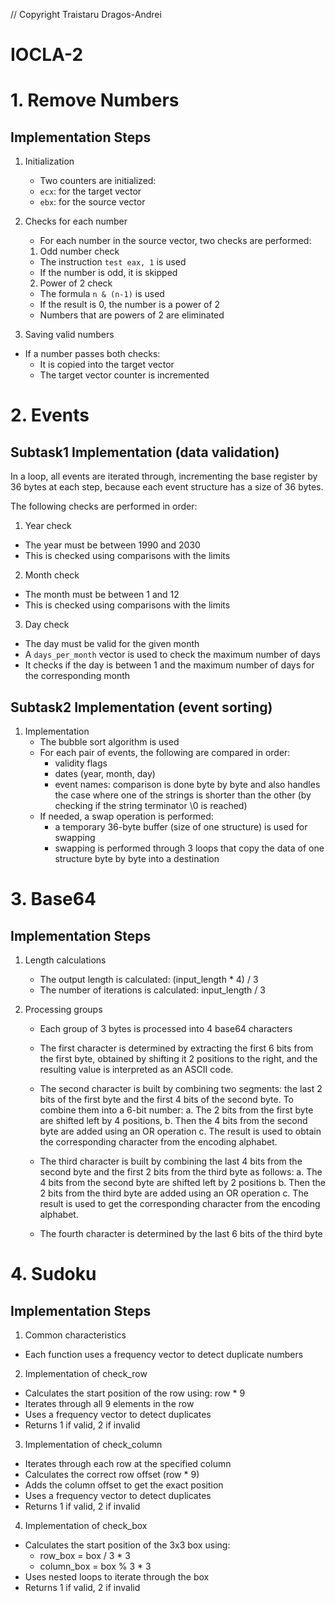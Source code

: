 // Copyright Traistaru Dragos-Andrei

# IOCLA-2

# 1. Remove Numbers

## Implementation Steps

1. Initialization
   - Two counters are initialized:
    - `ecx`: for the target vector
    - `ebx`: for the source vector

2. Checks for each number
   - For each number in the source vector, two checks are performed:
    1. Odd number check
    - The instruction `test eax, 1` is used
    - If the number is odd, it is skipped

    2. Power of 2 check
    - The formula `n & (n-1)` is used
    - If the result is 0, the number is a power of 2
    - Numbers that are powers of 2 are eliminated

3. Saving valid numbers
  - If a number passes both checks:
    - It is copied into the target vector
    - The target vector counter is incremented

# 2. Events

## Subtask1 Implementation (data validation)

In a loop, all events are iterated through, incrementing the base register by 36 bytes
at each step, because each event structure has a size of 36 bytes.

The following checks are performed in order:

1. Year check
  - The year must be between 1990 and 2030
  - This is checked using comparisons with the limits

2. Month check
  - The month must be between 1 and 12
  - This is checked using comparisons with the limits

3. Day check
  - The day must be valid for the given month
  - A `days_per_month` vector is used to check the maximum number of days
  - It checks if the day is between 1 and the maximum number of days for the corresponding month

## Subtask2 Implementation (event sorting)

1. Implementation
   - The bubble sort algorithm is used
   - For each pair of events, the following are compared in order:
     - validity flags
     - dates (year, month, day)
     - event names: comparison is done byte by byte and also handles the case
       where one of the strings is shorter than the other (by checking if the string terminator \0 is reached)
   - If needed, a swap operation is performed:
     - a temporary 36-byte buffer (size of one structure)
       is used for swapping
     - swapping is performed through 3 loops that copy the data
       of one structure byte by byte into a destination

# 3. Base64

## Implementation Steps

1. Length calculations
   - The output length is calculated: (input_length * 4) / 3
   - The number of iterations is calculated: input_length / 3

2. Processing groups
   - Each group of 3 bytes is processed into 4 base64 characters

   - The first character is determined by extracting the first 6 bits from the first byte,
   obtained by shifting it 2 positions to the right, and the resulting value
   is interpreted as an ASCII code.

   - The second character is built by combining two segments:
   the last 2 bits of the first byte and the first 4 bits of the second byte.
   To combine them into a 6-bit number:
      a. The 2 bits from the first byte are shifted left by 4 positions,
      b. Then the 4 bits from the second byte are added using an OR operation
      c. The result is used to obtain the corresponding character from
      the encoding alphabet.

   - The third character is built by combining the last 4 bits from
   the second byte and the first 2 bits from the third byte as follows:
      a. The 4 bits from the second byte are shifted left by 2 positions
      b. Then the 2 bits from the third byte are added using an OR operation
      c. The result is used to get the corresponding character
      from the encoding alphabet.

   - The fourth character is determined by the last 6 bits of the third byte

# 4. Sudoku

## Implementation Steps

1. Common characteristics
  - Each function uses a frequency vector to detect duplicate numbers

2. Implementation of check_row
  - Calculates the start position of the row using: row * 9
  - Iterates through all 9 elements in the row
  - Uses a frequency vector to detect duplicates
  - Returns 1 if valid, 2 if invalid

3. Implementation of check_column
  - Iterates through each row at the specified column
  - Calculates the correct row offset (row * 9)
  - Adds the column offset to get the exact position
  - Uses a frequency vector to detect duplicates
  - Returns 1 if valid, 2 if invalid

4. Implementation of check_box
  - Calculates the start position of the 3x3 box using:
    - row_box = box / 3 * 3
    - column_box = box % 3 * 3
  - Uses nested loops to iterate through the box
  - Returns 1 if valid, 2 if invalid
